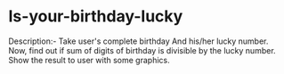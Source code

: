 # Is-your-birthday-lucky
Description:-
Take user's complete birthday
And his/her lucky number.
Now, find out if sum of digits of birthday is divisible by the lucky number.
Show the result to user with some graphics.
